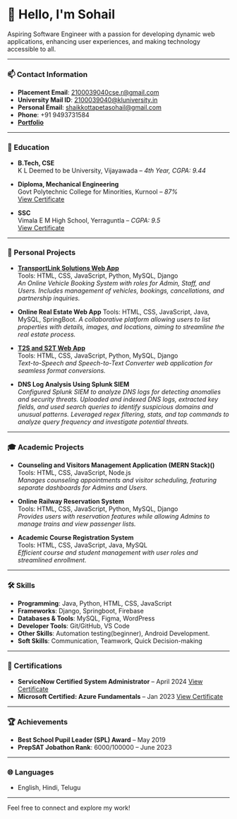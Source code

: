 

<!--
**2100039040cse/2100039040cse** is a ✨ _special_ ✨ repository because its `README.md` (this file) appears on your GitHub profile.

Here are some ideas to get you started:

- 🔭 I’m currently working on ...
- 🌱 I’m currently learning ...
- 👯 I’m looking to collaborate on ...
- 🤔 I’m looking for help with ...
- 💬 Ask me about ...
- 📫 How to reach me: ...
- 😄 Pronouns: ...
- ⚡ Fun fact: ...
-->

# 👋 Hello, I'm Sohail

Aspiring Software Engineer with a passion for developing dynamic web applications, enhancing user experiences, and making technology accessible to all.

---

### 📫 Contact Information
- **Placement Email**: [2100039040cse.r@gmail.com](mailto:2100039040cse.r@gmail.com)
- **University Mail ID**: [2100039040@kluniversity.in](mailto:2100039040@kluniversity.in)
- **Personal Email**: [shaikkottapetasohail@gmail.com](mailto:shaikkottapetasohail@gmail.com)
- **Phone**: +91 9493731584
- **[Portfolio](http://sohailportfolio.liveblog365.com/?i=1)**

---
### 📘 Education
- **B.Tech, CSE**  
  K L Deemed to be University, Vijayawada – *4th Year, CGPA: 9.44*

- **Diploma, Mechanical Engineering**  
  Govt Polytechnic College for Minorities, Kurnool – *87%*  
  [View Certificate](https://drive.google.com/file/d/1m-8NYR840pyBJt48tM_NNxHTbLZ0Ejvo/view?usp=drive_link)

- **SSC**  
  Vimala E M High School, Yerraguntla – *CGPA: 9.5*  
  [View Certificate](https://drive.google.com/file/d/1PvnnkDkaH6I1cRXIzp5UvgWsFtLk1OMT/view?usp=drive_link)

---

### 💼 Personal Projects
- **[TransportLink Solutions Web App](https://2100039040.pythonanywhere.com)**  
  Tools: HTML, CSS, JavaScript, Python, MySQL, Django  
  *An Online Vehicle Booking System with roles for Admin, Staff, and Users. Includes management of vehicles, bookings, cancellations, and partnership inquiries.*

- **Online Real Estate Web App**
  Tools: HTML, CSS, JavaScript, Java, MySQL, SpringBoot. 
  *A collaborative platform allowing users to list properties with details, images, and locations, aiming to streamline the real estate process.*

- **[T2S and S2T Web App](https://sohailwebapp.pythonanywhere.com)**  
  Tools: HTML, CSS, JavaScript, Python, MySQL, Django  
  *Text-to-Speech and Speech-to-Text Converter web application for seamless format conversions.*
- **DNS Log Analysis Using Splunk SIEM**    
  *Configured Splunk SIEM to analyze DNS logs for detecting anomalies and security threats.*
  *Uploaded and indexed DNS logs, extracted key fields, and used search queries to identify suspicious domains and unusual
  patterns.*
  *Leveraged regex filtering, stats, and top commands to analyze query frequency and investigate potential threats.*

---

### 🎓 Academic Projects

- **Counseling and Visitors Management Application (MERN Stack)()**  
  Tools: HTML, CSS, JavaScript, Node.js  
  *Manages counseling appointments and visitor scheduling, featuring separate dashboards for Admins and Users.*

- **Online Railway Reservation System**  
  Tools: HTML, CSS, JavaScript, Python, MySQL, Django  
  *Provides users with reservation features while allowing Admins to manage trains and view passenger lists.*

- **Academic Course Registration System**  
  Tools: HTML, CSS, JavaScript, Java, MySQL  
  *Efficient course and student management with user roles and streamlined enrollment.*

---

### 🛠 Skills
- **Programming**: Java, Python, HTML, CSS, JavaScript
- **Frameworks**: Django, Springboot, Firebase
- **Databases & Tools**: MySQL, Figma, WordPress
- **Developer Tools**: Git/GitHub, VS Code
- **Other Skills**: Automation testing(beginner), Android Development.
- **Soft Skills**: Communication, Teamwork, Quick Decision-making

---

### 📜 Certifications
- **ServiceNow Certified System Administrator** – April 2024 [View Certificate](https://drive.google.com/file/d/1h0dztKo-Vfc071VZ7nl6tUt03T-AFzNB/view?usp=sharing)
- **Microsoft Certified: Azure Fundamentals** – Jan 2023 [View Certificate](https://learn.microsoft.com/api/credentials/share/en-us/SKSohail-3599/A86AEF69B160134?sharingId=2C2C878357547213)

---

### 🏆 Achievements
- **Best School Pupil Leader (SPL) Award** – May 2019
- **PrepSAT Jobathon Rank**: 6000/100000 – June 2023

---

### 🌐 Languages
- English, Hindi, Telugu

---



Feel free to connect and explore my work!

